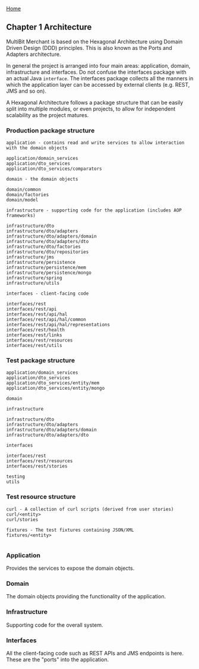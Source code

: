 [Home](README.md)

## Chapter 1 Architecture

MultiBit Merchant is based on the Hexagonal Architecture using Domain Driven Design (DDD) principles. This is also
known as the Ports and Adapters architecture.

In general the project is arranged into four main areas: application, domain, infrastructure and interfaces. 
Do not confuse the interfaces package with an actual Java `interface`. The interfaces package collects all the manners
in which the application layer can be accessed by external clients (e.g. REST, JMS and so on).

A Hexagonal Architecture follows a package structure that can be easily split into multiple modules, or even projects,
to allow for independent scalability as the project matures. 

### Production package structure

```
application - contains read and write services to allow interaction with the domain objects

application/domain_services
application/dto_services
application/dto_services/comparators

domain - the domain objects

domain/common
domain/factories
domain/model

infrastructure - supporting code for the application (includes AOP frameworks)

infrastructure/dto
infrastructure/dto/adapters
infrastructure/dto/adapters/domain
infrastructure/dto/adapters/dto
infrastructure/dto/factories
infrastructure/dto/repositories
infrastructure/jms
infrastructure/persistence
infrastructure/persistence/mem
infrastructure/persistence/mongo
infrastructure/spring
infrastructure/utils

interfaces - client-facing code

interfaces/rest
interfaces/rest/api
interfaces/rest/api/hal
interfaces/rest/api/hal/common
interfaces/rest/api/hal/representations
interfaces/rest/health
interfaces/rest/links
interfaces/rest/resources
interfaces/rest/utils
```

### Test package structure

```
application/domain_services
application/dto_services
application/dto_services/entity/mem
application/dto_services/entity/mongo

domain

infrastructure

infrastructure/dto
infrastructure/dto/adapters
infrastructure/dto/adapters/domain
infrastructure/dto/adapters/dto

interfaces

interfaces/rest
interfaces/rest/resources
interfaces/rest/stories

testing
utils
```

### Test resource structure

```
curl - A collection of curl scripts (derived from user stories)
curl/<entity>
curl/stories

fixtures - The test fixtures containing JSON/XML
fixtures/<entity>
  
```

### Application
Provides the services to expose the domain objects.

### Domain
The domain objects providing the functionality of the application.

### Infrastructure
Supporting code for the overall system.

### Interfaces
All the client-facing code such as REST APIs and JMS endpoints is here. These are the "ports" into the application.
